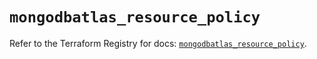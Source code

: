 # `mongodbatlas_resource_policy`

Refer to the Terraform Registry for docs: [`mongodbatlas_resource_policy`](https://registry.terraform.io/providers/mongodb/mongodbatlas/1.39.0/docs/resources/resource_policy).
